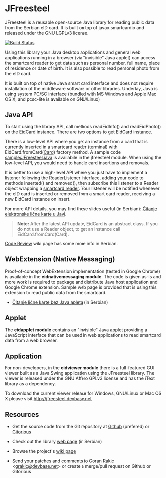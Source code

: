 JFreesteel
==========

JFreesteel is a reusable open-source Java library for reading public data from
the Serbian eID card. It is built on top of javax.smartcardio and released under
the GNU LGPLv3 license.

[![Build Status](https://travis-ci.org/grakic/jfreesteel.svg?branch=master)](https://travis-ci.org/grakic/jfreesteel)

Using this library your Java desktop applications and general web applications
running in a browser (via "invisible" Java applet) can access the smartcard
reader to get data such as personal number, full name, place of residence or
date of birth. It is also possible to read personal photo from the eID card.

It is built on top of native Java smart card interface and does not require
installation of the middleware software or other libraries. Underlay, Java is
using system PC/SC interface (bundled with MS Windows and Apple Mac OS X, and
pcsc-lite is available on GNU/Linux)


Java API
--------

To start using the library API, call methods readEidInfo() and readEidPhoto()
on the EidCard instance. There are two options to get EidCard instance.

There is a low-level API where you get an instance from a card that is currently
inserted in a smartcard reader (terminal) with EidCard.fromCard([Card]) factory
method. A sample code [sample/JFreesteel.java] is availabile in the jfreesteel
module. When using the low-level API, you would need to handle card insertions
and removals.

It is better to use a high-level API where you just have to implement a listener
following the ReaderListener interface, adding your code to methods inserted()
and removed(), then subscribe this listener to a Reader object wrapping a
[smartcard reader][CardTerminal]. Your listener will be notified whenever the
eID card is inserted or removed from a smart card reader, receiving a new
EidCard instance on insert.

For more API details, you may find these slides useful (in Serbian):
[Čitanje elektronske lične karte u Javi][Slides].
> **Note:** After the latest API update, EidCard is an abstract class. If you do
> not use a Reader object, to get an instance call EidCard.fromCard(Card).

[Code Review] wiki page has some more info in Serbian.


[sample/JFreesteel.java]: https://github.com/grakic/jfreesteel/blob/master/jfreesteel/src/main/java/net/devbase/jfreesteel/sample/JFreesteel.java
[Slides]: https://speakerdeck.com/u/grakic/p/jfreesteel-citanje-elektronske-licne-karte-u-javi
[Code Review]: https://github.com/grakic/jfreesteel/wiki/CodeReview
[Card]: http://docs.oracle.com/javase/7/docs/jre/api/security/smartcardio/spec/javax/smartcardio/Card.html
[CardTerminal]: http://docs.oracle.com/javase/7/docs/jre/api/security/smartcardio/spec/javax/smartcardio/CardTerminal.html


WebExtension (Native Messaging)
-------------------------------

Proof-of-concept WebExtension implementation (tested in Google Chrome) is available
in the **eidnativemessaging module**. The code is given as-is and more work is required
to package and distribute Java host application and Google Chrome extension. Sample
web page is provided that is using this extension to read public data from the smartcard.

  * [Čitanje lične karte bez Java apleta](http://blog.goranrakic.com/2016/12/citanje-licne-karte-bez-java-apleta.html) (in Serbian)


Applet
------

The **eidapplet module** contains an "invisible" Java applet providing a
JavaScript interface that can be used in web applications to read smartcard data
from a web browser.


Application
------

For non-developers, in the **eidviewer module** there is a full-featured GUI
viewer built as a Java Swing application using the JFreesteel library. The
viewer is released under the GNU Affero GPLv3 license and has the iText library
as a dependency.

To download the current viewer release for Windows, GNU/Linux
or Mac OS X please visit http://jfreesteel.devbase.net


Resources
---------

  * Get the source code from the Git repository at 
    [Github](https://github.com/grakic/jfreesteel) (prefered) or 
    [Gitorious](https://gitorious.org/freesteel)

  * Check out the library [web page](http://jfreesteel.devbase.net) (in Serbian)

  * Browse the project's [wiki page](https://github.com/grakic/jfreesteel/wiki)
    
  * Send your patches and comments to Goran Rakic &lt;grakic@devbase.net&gt; or
    create a merge/pull request on Github or Gitorious

